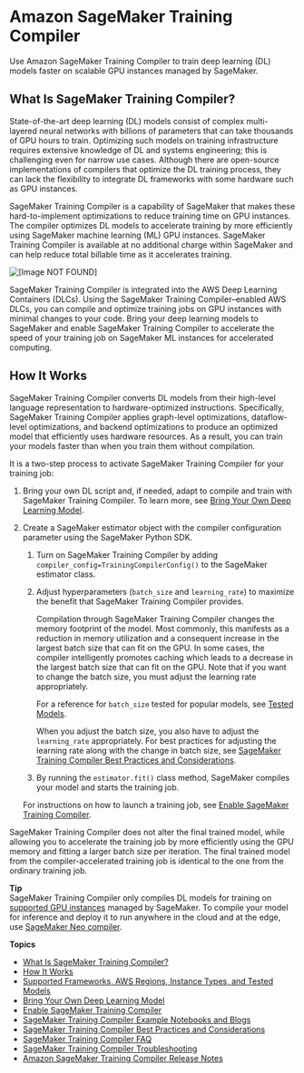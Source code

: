 # Amazon SageMaker Training Compiler<a name="training-compiler"></a>

Use Amazon SageMaker Training Compiler to train deep learning \(DL\) models faster on scalable GPU instances managed by SageMaker\.

## What Is SageMaker Training Compiler?<a name="training-compiler-what-is"></a>

State\-of\-the\-art deep learning \(DL\) models consist of complex multi\-layered neural networks with billions of parameters that can take thousands of GPU hours to train\. Optimizing such models on training infrastructure requires extensive knowledge of DL and systems engineering; this is challenging even for narrow use cases\. Although there are open\-source implementations of compilers that optimize the DL training process, they can lack the flexibility to integrate DL frameworks with some hardware such as GPU instances\.

SageMaker Training Compiler is a capability of SageMaker that makes these hard\-to\-implement optimizations to reduce training time on GPU instances\. The compiler optimizes DL models to accelerate training by more efficiently using SageMaker machine learning \(ML\) GPU instances\. SageMaker Training Compiler is available at no additional charge within SageMaker and can help reduce total billable time as it accelerates training\.

![\[Image NOT FOUND\]](http://docs.aws.amazon.com/sagemaker/latest/dg/images/training-compiler-marketing-diagram.png)

SageMaker Training Compiler is integrated into the AWS Deep Learning Containers \(DLCs\)\. Using the SageMaker Training Compiler–enabled AWS DLCs, you can compile and optimize training jobs on GPU instances with minimal changes to your code\. Bring your deep learning models to SageMaker and enable SageMaker Training Compiler to accelerate the speed of your training job on SageMaker ML instances for accelerated computing\.

## How It Works<a name="training-compiler-how-it-works"></a>

SageMaker Training Compiler converts DL models from their high\-level language representation to hardware\-optimized instructions\. Specifically, SageMaker Training Compiler applies graph\-level optimizations, dataflow\-level optimizations, and backend optimizations to produce an optimized model that efficiently uses hardware resources\. As a result, you can train your models faster than when you train them without compilation\.

It is a two\-step process to activate SageMaker Training Compiler for your training job:

1. Bring your own DL script and, if needed, adapt to compile and train with SageMaker Training Compiler\. To learn more, see [Bring Your Own Deep Learning Model](training-compiler-modify-scripts.md)\.

1. Create a SageMaker estimator object with the compiler configuration parameter using the SageMaker Python SDK\.

   1. Turn on SageMaker Training Compiler by adding `compiler_config=TrainingCompilerConfig()` to the SageMaker estimator class\.

   1. Adjust hyperparameters \(`batch_size` and `learning_rate`\) to maximize the benefit that SageMaker Training Compiler provides\.

      Compilation through SageMaker Training Compiler changes the memory footprint of the model\. Most commonly, this manifests as a reduction in memory utilization and a consequent increase in the largest batch size that can fit on the GPU\. In some cases, the compiler intelligently promotes caching which leads to a decrease in the largest batch size that can fit on the GPU\. Note that if you want to change the batch size, you must adjust the learning rate appropriately\.

      For a reference for `batch_size` tested for popular models, see [Tested Models](training-compiler-support.md#training-compiler-tested-models)\.

      When you adjust the batch size, you also have to adjust the `learning_rate` appropriately\. For best practices for adjusting the learning rate along with the change in batch size, see [SageMaker Training Compiler Best Practices and Considerations](training-compiler-tips-pitfalls.md)\.

   1. By running the `estimator.fit()` class method, SageMaker compiles your model and starts the training job\.

   For instructions on how to launch a training job, see [Enable SageMaker Training Compiler](training-compiler-enable.md)\.

SageMaker Training Compiler does not alter the final trained model, while allowing you to accelerate the training job by more efficiently using the GPU memory and fitting a larger batch size per iteration\. The final trained model from the compiler\-accelerated training job is identical to the one from the ordinary training job\.

**Tip**  
SageMaker Training Compiler only compiles DL models for training on [supported GPU instances](https://docs.aws.amazon.com/sagemaker/latest/dg/training-compiler-support.html#training-compiler-supported-instance-types) managed by SageMaker\. To compile your model for inference and deploy it to run anywhere in the cloud and at the edge, use [SageMaker Neo compiler](https://docs.aws.amazon.com/sagemaker/latest/dg/neo.html)\.

**Topics**
+ [What Is SageMaker Training Compiler?](#training-compiler-what-is)
+ [How It Works](#training-compiler-how-it-works)
+ [Supported Frameworks, AWS Regions, Instance Types, and Tested Models](training-compiler-support.md)
+ [Bring Your Own Deep Learning Model](training-compiler-modify-scripts.md)
+ [Enable SageMaker Training Compiler](training-compiler-enable.md)
+ [SageMaker Training Compiler Example Notebooks and Blogs](training-compiler-examples-and-blogs.md)
+ [SageMaker Training Compiler Best Practices and Considerations](training-compiler-tips-pitfalls.md)
+ [SageMaker Training Compiler FAQ](training-compiler-faq.md)
+ [SageMaker Training Compiler Troubleshooting](training-compiler-troubleshooting.md)
+ [Amazon SageMaker Training Compiler Release Notes](training-compiler-release-notes.md)